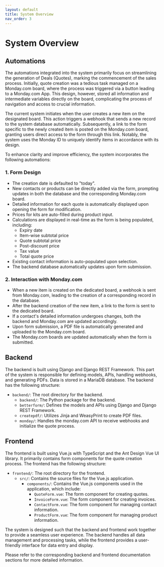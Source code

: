```yaml
---
layout: default
title: System Overview
nav_order: 3
---
```


# System Overview

## Automations

The automations integrated into the system primarily focus on streamlining the generation of Deals (Quotes), marking the commencement of the sales process. Initially, quote creation was a tedious task managed on a Monday.com board, where the process was triggered via a button leading to a Monday.com App. This design, however, stored all information and intermediate variables directly on the board, complicating the process of navigation and access to crucial information.

The current system initiates when the user creates a new item on the designated board. This action triggers a webhook that sends a new record to the system database automatically. Subsequently, a link to the form specific to the newly created item is posted on the Monday.com board, granting users direct access to the form through this link. Notably, the system uses the Monday ID to uniquely identify items in accordance with its design.

To enhance clarity and improve efficiency, the system incorporates the following automations:

### 1. Form Design

- The creation date is defaulted to "today".
- New contacts or products can be directly added via the form, prompting updates in both the database and the corresponding Monday.com board.
- Detailed information for each quote is automatically displayed upon opening the form for modification.
- Prices for kits are auto-filled during product input.
- Calculations are displayed in real-time as the form is being populated, including:
  - Expiry date
  - Item-wise subtotal price
  - Quote subtotal price
  - Post-discount price
  - Tax value
  - Total quote price
- Existing contact information is auto-populated upon selection.
- The backend database automatically updates upon form submission.

### 2. Interaction with Monday.com

- When a new item is created on the dedicated board, a webhook is sent from Monday.com, leading to the creation of a corresponding record in the database.
- After the backend creation of the new item, a link to the form is sent to the dedicated board.
- If a contact's detailed information undergoes changes, both the backend and Monday.com are updated accordingly.
- Upon form submission, a PDF file is automatically generated and uploaded to the Monday.com board.
- The Monday.com boards are updated automatically when the form is submitted.

## Backend

The backend is built using Django and Django REST Framework. This part of the system is responsible for defining models, APIs, handling webhooks, and generating PDFs. Data is stored in a MariaDB database. The backend has the following structure:

- `backend/`: The root directory for the backend.
    - `backend/`: The Python package for the backend.
    - `betterform/`: Defines the models and APIs using Django and Django REST Framework.
    - `createpdf/`: Utilizes Jinja and WeasyPrint to create PDF files.
    - `monday/`: Handles the monday.com API to receive webhooks and initialize the quote process.

## Frontend

The frontend is built using Vue.js with TypeScript and the Ant Design Vue UI library. It primarily contains form components for the quote creation process. The frontend has the following structure:

- `frontend/`: The root directory for the frontend.
    - `src/`: Contains the source files for the Vue.js application.
        - `components/`: Contains the Vue.js components used in the application, which include:
            - `QuoteForm.vue`: The form component for creating quotes.
            - `InvoiceForm.vue`: The form component for creating invoices.
            - `ContactForm.vue`: The form component for managing contact information.
            - `ProductForm.vue`: The form component for managing product information.

The system is designed such that the backend and frontend work together to provide a seamless user experience. The backend handles all data management and processing tasks, while the frontend provides a user-friendly interface for data entry and display.

Please refer to the corresponding backend and frontend documentation sections for more detailed information.
